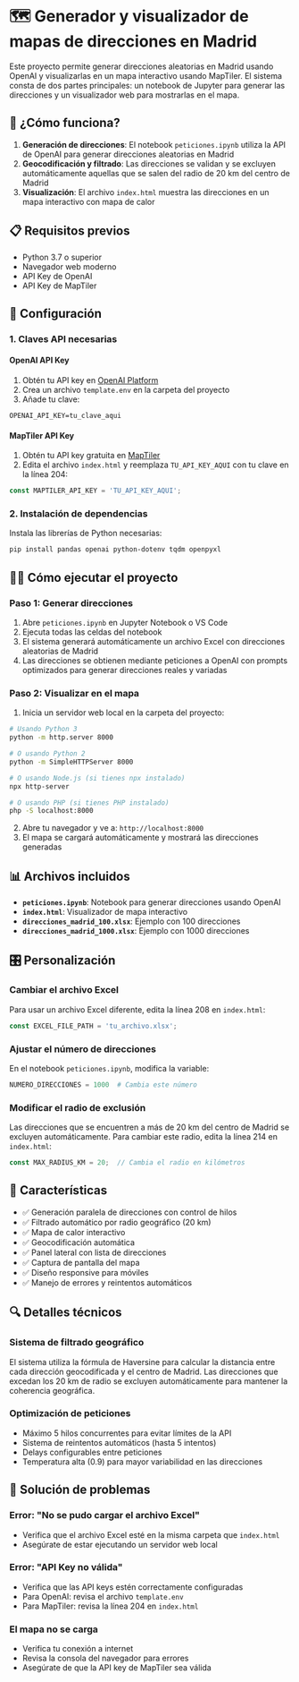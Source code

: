 # 🗺️ Generador y visualizador de mapas de direcciones en Madrid

Este proyecto permite generar direcciones aleatorias en Madrid usando OpenAI y visualizarlas en un mapa interactivo usando MapTiler. El sistema consta de dos partes principales: un notebook de Jupyter para generar las direcciones y un visualizador web para mostrarlas en el mapa.

## 🚀 ¿Cómo funciona?

1. **Generación de direcciones**: El notebook `peticiones.ipynb` utiliza la API de OpenAI para generar direcciones aleatorias en Madrid
2. **Geocodificación y filtrado**: Las direcciones se validan y se excluyen automáticamente aquellas que se salen del radio de 20 km del centro de Madrid
3. **Visualización**: El archivo `index.html` muestra las direcciones en un mapa interactivo con mapa de calor

## 📋 Requisitos previos

- Python 3.7 o superior
- Navegador web moderno
- API Key de OpenAI
- API Key de MapTiler

## 🔧 Configuración

### 1. Claves API necesarias

#### OpenAI API Key
1. Obtén tu API key en [OpenAI Platform](https://platform.openai.com/api-keys)
2. Crea un archivo `template.env` en la carpeta del proyecto
3. Añade tu clave:
```
OPENAI_API_KEY=tu_clave_aqui
```

#### MapTiler API Key
1. Obtén tu API key gratuita en [MapTiler](https://www.maptiler.com/cloud/)
2. Edita el archivo `index.html` y reemplaza `TU_API_KEY_AQUI` con tu clave en la línea 204:
```javascript
const MAPTILER_API_KEY = 'TU_API_KEY_AQUI';
```

### 2. Instalación de dependencias

Instala las librerías de Python necesarias:

```bash
pip install pandas openai python-dotenv tqdm openpyxl
```

## 🏃‍♂️ Cómo ejecutar el proyecto

### Paso 1: Generar direcciones

1. Abre `peticiones.ipynb` en Jupyter Notebook o VS Code
2. Ejecuta todas las celdas del notebook
3. El sistema generará automáticamente un archivo Excel con direcciones aleatorias de Madrid
4. Las direcciones se obtienen mediante peticiones a OpenAI con prompts optimizados para generar direcciones reales y variadas

### Paso 2: Visualizar en el mapa

1. Inicia un servidor web local en la carpeta del proyecto:

```bash
# Usando Python 3
python -m http.server 8000

# O usando Python 2
python -m SimpleHTTPServer 8000

# O usando Node.js (si tienes npx instalado)
npx http-server

# O usando PHP (si tienes PHP instalado)
php -S localhost:8000
```

2. Abre tu navegador y ve a: `http://localhost:8000`
3. El mapa se cargará automáticamente y mostrará las direcciones generadas

## 📊 Archivos incluidos

- **`peticiones.ipynb`**: Notebook para generar direcciones usando OpenAI
- **`index.html`**: Visualizador de mapa interactivo
- **`direcciones_madrid_100.xlsx`**: Ejemplo con 100 direcciones
- **`direcciones_madrid_1000.xlsx`**: Ejemplo con 1000 direcciones

## 🎛️ Personalización

### Cambiar el archivo Excel
Para usar un archivo Excel diferente, edita la línea 208 en `index.html`:
```javascript
const EXCEL_FILE_PATH = 'tu_archivo.xlsx';
```

### Ajustar el número de direcciones
En el notebook `peticiones.ipynb`, modifica la variable:
```python
NUMERO_DIRECCIONES = 1000  # Cambia este número
```

### Modificar el radio de exclusión
Las direcciones que se encuentren a más de 20 km del centro de Madrid se excluyen automáticamente. Para cambiar este radio, edita la línea 214 en `index.html`:
```javascript
const MAX_RADIUS_KM = 20;  // Cambia el radio en kilómetros
```

## 🌟 Características

- ✅ Generación paralela de direcciones con control de hilos
- ✅ Filtrado automático por radio geográfico (20 km)
- ✅ Mapa de calor interactivo
- ✅ Geocodificación automática
- ✅ Panel lateral con lista de direcciones
- ✅ Captura de pantalla del mapa
- ✅ Diseño responsive para móviles
- ✅ Manejo de errores y reintentos automáticos

## 🔍 Detalles técnicos

### Sistema de filtrado geográfico
El sistema utiliza la fórmula de Haversine para calcular la distancia entre cada dirección geocodificada y el centro de Madrid. Las direcciones que excedan los 20 km de radio se excluyen automáticamente para mantener la coherencia geográfica.

### Optimización de peticiones
- Máximo 5 hilos concurrentes para evitar límites de la API
- Sistema de reintentos automáticos (hasta 5 intentos)
- Delays configurables entre peticiones
- Temperatura alta (0.9) para mayor variabilidad en las direcciones

## 🐛 Solución de problemas

### Error: "No se pudo cargar el archivo Excel"
- Verifica que el archivo Excel esté en la misma carpeta que `index.html`
- Asegúrate de estar ejecutando un servidor web local

### Error: "API Key no válida"
- Verifica que las API keys estén correctamente configuradas
- Para OpenAI: revisa el archivo `template.env`
- Para MapTiler: revisa la línea 204 en `index.html`

### El mapa no se carga
- Verifica tu conexión a internet
- Revisa la consola del navegador para errores
- Asegúrate de que la API key de MapTiler sea válida
